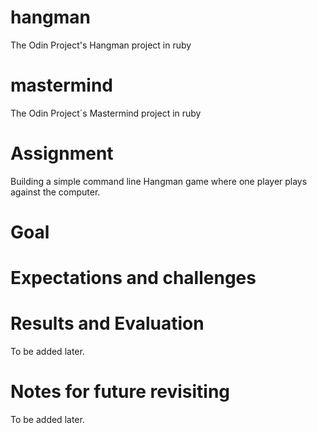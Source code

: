 # hangman
The Odin Project's Hangman project in ruby

# mastermind
The Odin Project´s Mastermind project in ruby

# Assignment
Building a simple command line Hangman game where one player plays against the computer.

# Goal


# Expectations and challenges


# Results and Evaluation
To be added later.

# Notes for future revisiting
To be added later.
